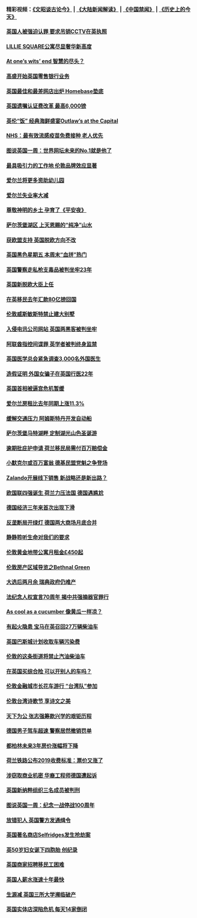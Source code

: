 #### 精彩视频：[《文昭谈古论今》](https://github.com/gfw-breaker/wenzhao/blob/master/README.md?t=11260032) | [《大陆新闻解读》](https://github.com/gfw-breaker/ntdtv-comedy/blob/master/README.md?t=11260032) | [《中国禁闻》](https://github.com/gfw-breaker/ntdtv-news/blob/master/README.md?t=11260032) | [《历史上的今天》](https://github.com/gfw-breaker/today-in-history/blob/master/README.md?t=11260032) 

#### [英国人被强迫认罪 要求吊销CCTV在英执照](../pages/nsc974/n10873615.md?t=11260032) 

#### [LILLIE SQUARE公寓尽显奢华新高度](../pages/nsc974/n10873631.md?t=11260032) 

#### [At one’s wits’ end 智慧的尽头？](../pages/nsc974/n10871446.md?t=11260032) 

#### [高盛开始英国零售银行业务](../pages/nsc974/n10871431.md?t=11260032) 

#### [英国最佳和最差网店出炉 Homebase垫底](../pages/nsc974/n10871402.md?t=11260032) 

#### [英国遗嘱认证费改革 最高6,000镑](../pages/nsc974/n10871381.md?t=11260032) 

#### [英伦“饭” 经典海鲜盛宴Outlaw’s at the Capital](../pages/nsc974/n10871348.md?t=11260032) 

#### [NHS：最有效流感疫苗免费接种 老人优先](../pages/nsc974/n10871342.md?t=11260032) 

#### [图说英国一周：世界网坛未来的No.1就是他了](../pages/nsc974/n10871298.md?t=11260032) 

#### [最具吸引力的工作地 伦敦品牌效应显著](../pages/nsc974/n10871267.md?t=11260032) 

#### [爱尔兰将更多资助幼儿园](../pages/nsc974/n10870662.md?t=11260032) 

#### [爱尔兰失业率大减](../pages/nsc974/n10870646.md?t=11260032) 

#### [尊敬神明的乡土 孕育了《平安夜》](../pages/nsc974/n10870591.md?t=11260032) 

#### [萨尔茨堡湖区 上天恩赐的“纯净”山水](../pages/nsc974/n10870541.md?t=11260032) 

#### [获欧盟支持 英国脱欧方向不改](../pages/nsc974/n10868925.md?t=11260032) 

#### [英国黑色星期五 本周末“血拼”热门](../pages/nsc974/n10869011.md?t=11260032) 

#### [英国警察走私枪支毒品被判坐牢23年](../pages/nsc974/n10869001.md?t=11260032) 

#### [英国新脱欧大臣上任](../pages/nsc974/n10868995.md?t=11260032) 

#### [在英移民去年汇款80亿镑回国](../pages/nsc974/n10868991.md?t=11260032) 

#### [伦敦威斯敏斯特禁止建大别墅](../pages/nsc974/n10868984.md?t=11260032) 

#### [入侵电讯公司网站 英国两黑客被判坐牢](../pages/nsc974/n10868975.md?t=11260032) 

#### [阿联酋指控间谍罪 英学者被判终身监禁](../pages/nsc974/n10868962.md?t=11260032) 

#### [英国医学总会紧急调查3,000名外国医生](../pages/nsc974/n10868955.md?t=11260032) 

#### [造假证明 外国女骗子在英国行医22年](../pages/nsc974/n10868930.md?t=11260032) 

#### [英国首相被逼宫危机暂缓](../pages/nsc974/n10868928.md?t=11260032) 

#### [爱尔兰房租比去年同期上涨11.3%](../pages/nsc974/n10868324.md?t=11260032) 

#### [缓解交通压力 阿姆斯特丹开发自动船](../pages/nsc974/n10868300.md?t=11260032) 

#### [萨尔茨堡马特湖畔 定制湖光山色圣诞游](../pages/nsc974/n10866159.md?t=11260032) 

#### [逾期批庇护申请 荷兰移民局需付百万赔偿金](../pages/nsc974/n10865847.md?t=11260032) 

#### [小默克尔或百万富翁 德基民盟党魁之争登场](../pages/nsc974/n10865739.md?t=11260032) 

#### [Zalando开展线下销售 新战略还是新出路？](../pages/nsc974/n10866031.md?t=11260032) 

#### [欧国联四强诞生 荷兰力压法国 德国遇尴尬](../pages/nsc974/n10865510.md?t=11260032) 

#### [德国经济三年来首次出现下滑](../pages/nsc974/n10864011.md?t=11260032) 

#### [反垄断局开绿灯 德国两大商场月底合并](../pages/nsc974/n10864060.md?t=11260032) 

#### [静静聆听生命对我们的要求](../pages/nsc974/n10863738.md?t=11260032) 

#### [伦敦黄金地带公寓月租金£450起](../pages/nsc974/n10861788.md?t=11260032) 

#### [伦敦房产区域导览之Bethnal Green](../pages/nsc974/n10862184.md?t=11260032) 

#### [大选后两月余 瑞典政府仍难产](../pages/nsc974/n10861579.md?t=11260032) 

#### [法纪念人权宣言70周年 揭中共强摘器官罪行](../pages/nsc974/n10860106.md?t=11260032) 

#### [As cool as a cucumber 像黄瓜一样凉？](../pages/nsc974/n10859489.md?t=11260032) 

#### [有起火隐患 宝马在英召回27万辆柴油车](../pages/nsc974/n10859484.md?t=11260032) 

#### [英国巴斯城计划收取车辆污染费](../pages/nsc974/n10859479.md?t=11260032) 

#### [伦敦的这条街道将禁止汽油柴油车](../pages/nsc974/n10859470.md?t=11260032) 

#### [在英国买综合险 可以开别人的车吗？](../pages/nsc974/n10859464.md?t=11260032) 

#### [伦敦金融城市长花车游行 “台湾队”参加](../pages/nsc974/n10858774.md?t=11260032) 

#### [伦敦台湾诗歌节 享诗文之美](../pages/nsc974/n10858757.md?t=11260032) 

#### [天下为公 张志强筹款兴学的艰钜历程](../pages/nsc974/n10858732.md?t=11260032) 

#### [德国男子驾车超速 警察居然撤销罚单](../pages/nsc974/n10856259.md?t=11260032) 

#### [都柏林未来3年房价涨幅将下降](../pages/nsc974/n10856230.md?t=11260032) 

#### [荷兰铁路公布2019收费标准：票价又涨了](../pages/nsc974/n10856218.md?t=11260032) 

#### [涉窃取商业机密 华裔工程师德国遭起诉](../pages/nsc974/n10854819.md?t=11260032) 

#### [英国新纳粹组织三名成员被判刑](../pages/nsc974/n10854209.md?t=11260032) 

#### [图说英国一周：纪念一战停战100周年](../pages/nsc974/n10854258.md?t=11260032) 

#### [放错犯人 英国警方发通缉令](../pages/nsc974/n10854253.md?t=11260032) 

#### [英国著名商店Selfridges发生抢劫案](../pages/nsc974/n10854242.md?t=11260032) 

#### [英50岁妇女诞下四胞胎 创纪录](../pages/nsc974/n10854237.md?t=11260032) 

#### [英国商家招聘移民工困难](../pages/nsc974/n10854233.md?t=11260032) 

#### [英国人薪水涨速十年最快](../pages/nsc974/n10854228.md?t=11260032) 

#### [生源减 英国三所大学濒临破产](../pages/nsc974/n10854219.md?t=11260032) 

#### [英国实体店深陷危机 每天14家倒闭](../pages/nsc974/n10854195.md?t=11260032) 

